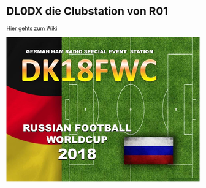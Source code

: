 # DL0DX die Clubstation von R01
[Hier gehts zum Wiki](https://github.com/dl0dx/clubstation/wiki)

![](https://github.com/dl0dx/clubstation/blob/master/okay1.jpg)